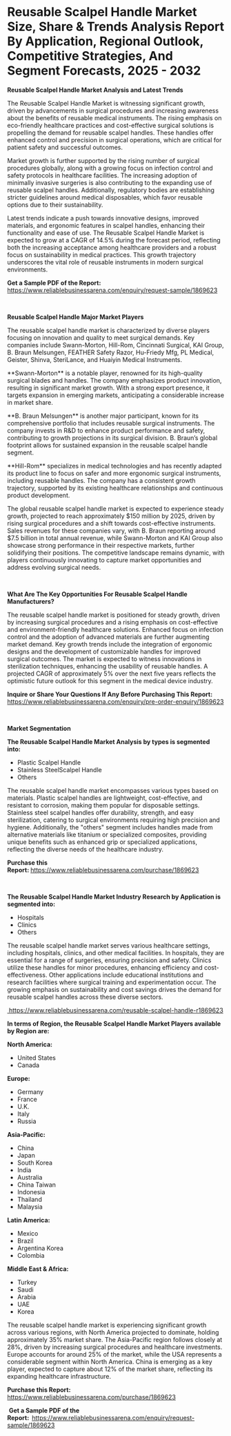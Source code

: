 <p><h1>Reusable Scalpel Handle Market Size, Share & Trends Analysis Report By Application, Regional Outlook, Competitive Strategies, And Segment Forecasts, 2025 - 2032</h1></p><p><strong>Reusable Scalpel Handle Market Analysis and Latest Trends</strong></p>
<p><p>The Reusable Scalpel Handle Market is witnessing significant growth, driven by advancements in surgical procedures and increasing awareness about the benefits of reusable medical instruments. The rising emphasis on eco-friendly healthcare practices and cost-effective surgical solutions is propelling the demand for reusable scalpel handles. These handles offer enhanced control and precision in surgical operations, which are critical for patient safety and successful outcomes.</p><p>Market growth is further supported by the rising number of surgical procedures globally, along with a growing focus on infection control and safety protocols in healthcare facilities. The increasing adoption of minimally invasive surgeries is also contributing to the expanding use of reusable scalpel handles. Additionally, regulatory bodies are establishing stricter guidelines around medical disposables, which favor reusable options due to their sustainability.</p><p>Latest trends indicate a push towards innovative designs, improved materials, and ergonomic features in scalpel handles, enhancing their functionality and ease of use. The Reusable Scalpel Handle Market is expected to grow at a CAGR of 14.5% during the forecast period, reflecting both the increasing acceptance among healthcare providers and a robust focus on sustainability in medical practices. This growth trajectory underscores the vital role of reusable instruments in modern surgical environments.</p></p>
<p><strong>Get a Sample PDF of the Report:&nbsp;</strong> <a href="https://www.reliablebusinessarena.com/enquiry/request-sample/1869623?utm_campaign=3195&utm_medium=2&utm_source=Github&utm_content=ia&utm_term=13042025&utm_id=reusable-scalpel-handle">https://www.reliablebusinessarena.com/enquiry/request-sample/1869623</a></p>
<p>&nbsp;</p>
<p><strong>Reusable Scalpel Handle Major Market Players</strong></p>
<p><p>The reusable scalpel handle market is characterized by diverse players focusing on innovation and quality to meet surgical demands. Key companies include Swann-Morton, Hill-Rom, Cincinnati Surgical, KAI Group, B. Braun Melsungen, FEATHER Safety Razor, Hu-Friedy Mfg, PL Medical, Geister, Shinva, SteriLance, and Huaiyin Medical Instruments.</p><p>**Swann-Morton** is a notable player, renowned for its high-quality surgical blades and handles. The company emphasizes product innovation, resulting in significant market growth. With a strong export presence, it targets expansion in emerging markets, anticipating a considerable increase in market share.</p><p>**B. Braun Melsungen** is another major participant, known for its comprehensive portfolio that includes reusable surgical instruments. The company invests in R&D to enhance product performance and safety, contributing to growth projections in its surgical division. B. Braun’s global footprint allows for sustained expansion in the reusable scalpel handle segment.</p><p>**Hill-Rom** specializes in medical technologies and has recently adapted its product line to focus on safer and more ergonomic surgical instruments, including reusable handles. The company has a consistent growth trajectory, supported by its existing healthcare relationships and continuous product development.</p><p>The global reusable scalpel handle market is expected to experience steady growth, projected to reach approximately $150 million by 2025, driven by rising surgical procedures and a shift towards cost-effective instruments. Sales revenues for these companies vary, with B. Braun reporting around $7.5 billion in total annual revenue, while Swann-Morton and KAI Group also showcase strong performance in their respective markets, further solidifying their positions. The competitive landscape remains dynamic, with players continuously innovating to capture market opportunities and address evolving surgical needs.</p></p>
<p>&nbsp;</p>
<p><strong>What Are The Key Opportunities For Reusable Scalpel Handle Manufacturers?</strong></p>
<p><p>The reusable scalpel handle market is positioned for steady growth, driven by increasing surgical procedures and a rising emphasis on cost-effective and environment-friendly healthcare solutions. Enhanced focus on infection control and the adoption of advanced materials are further augmenting market demand. Key growth trends include the integration of ergonomic designs and the development of customizable handles for improved surgical outcomes. The market is expected to witness innovations in sterilization techniques, enhancing the usability of reusable handles. A projected CAGR of approximately 5% over the next five years reflects the optimistic future outlook for this segment in the medical device industry.</p></p>
<p><strong>Inquire or Share Your Questions If Any Before Purchasing This Report:</strong> <a href="https://www.reliablebusinessarena.com/enquiry/pre-order-enquiry/1869623?utm_campaign=3195&utm_medium=2&utm_source=Github&utm_content=ia&utm_term=13042025&utm_id=reusable-scalpel-handle">https://www.reliablebusinessarena.com/enquiry/pre-order-enquiry/1869623</a></p>
<p>&nbsp;</p>
<p><strong>Market Segmentation</strong></p>
<p><strong>The Reusable Scalpel Handle Market Analysis by types is segmented into:</strong></p>
<p><ul><li>Plastic Scalpel Handle</li><li>Stainless SteelScalpel Handle</li><li>Others</li></ul></p>
<p><p>The reusable scalpel handle market encompasses various types based on materials. Plastic scalpel handles are lightweight, cost-effective, and resistant to corrosion, making them popular for disposable settings. Stainless steel scalpel handles offer durability, strength, and easy sterilization, catering to surgical environments requiring high precision and hygiene. Additionally, the "others" segment includes handles made from alternative materials like titanium or specialized composites, providing unique benefits such as enhanced grip or specialized applications, reflecting the diverse needs of the healthcare industry.</p></p>
<p><strong>Purchase this Report:&nbsp;</strong><a href="https://www.reliablebusinessarena.com/purchase/1869623?utm_campaign=3195&utm_medium=2&utm_source=Github&utm_content=ia&utm_term=13042025&utm_id=reusable-scalpel-handle">https://www.reliablebusinessarena.com/purchase/1869623</a></p>
<p>&nbsp;</p>
<p><strong>The Reusable Scalpel Handle Market Industry Research by Application is segmented into:</strong></p>
<p><ul><li>Hospitals</li><li>Clinics</li><li>Others</li></ul></p>
<p><p>The reusable scalpel handle market serves various healthcare settings, including hospitals, clinics, and other medical facilities. In hospitals, they are essential for a range of surgeries, ensuring precision and safety. Clinics utilize these handles for minor procedures, enhancing efficiency and cost-effectiveness. Other applications include educational institutions and research facilities where surgical training and experimentation occur. The growing emphasis on sustainability and cost savings drives the demand for reusable scalpel handles across these diverse sectors.</p></p>
<p><a href="https://www.reliablebusinessarena.com/reusable-scalpel-handle-r1869623?utm_campaign=3195&utm_medium=2&utm_source=Github&utm_content=ia&utm_term=13042025&utm_id=reusable-scalpel-handle">&nbsp;https://www.reliablebusinessarena.com/reusable-scalpel-handle-r1869623</a></p>
<p><strong>In terms of Region, the Reusable Scalpel Handle Market Players available by Region are:</strong></p>
<p>
    <p> <strong> North America: </strong>
        <ul>
            <li>United States</li>
            <li>Canada</li>
        </ul>
        </p> 
    <p> <strong> Europe: </strong>
        <ul>
            <li>Germany</li>
            <li>France</li>
            <li>U.K.</li>
            <li>Italy</li>
            <li>Russia</li>
        </ul>
        </p> 
    <p> <strong> Asia-Pacific: </strong>
        <ul>
            <li>China</li>
            <li>Japan</li>
            <li>South Korea</li>
            <li>India</li>
            <li>Australia</li>
            <li>China Taiwan</li>
            <li>Indonesia</li>
            <li>Thailand</li>
            <li>Malaysia</li>
        </ul>
        </p> 
    <p> <strong> Latin America: </strong>
        <ul>
            <li>Mexico</li>
            <li>Brazil</li>
            <li>Argentina Korea</li>
            <li>Colombia</li>
        </ul>
        </p> 
    <p> <strong> Middle East & Africa: </strong>
        <ul>
            <li>Turkey</li>
            <li>Saudi</li>
            <li>Arabia</li>
            <li>UAE</li>
            <li>Korea</li>
        </ul>
    </p>
    </p>
<p><p>The reusable scalpel handle market is experiencing significant growth across various regions, with North America projected to dominate, holding approximately 35% market share. The Asia-Pacific region follows closely at 28%, driven by increasing surgical procedures and healthcare investments. Europe accounts for around 25% of the market, while the USA represents a considerable segment within North America. China is emerging as a key player, expected to capture about 12% of the market share, reflecting its expanding healthcare infrastructure.</p></p>
<p><strong>Purchase this Report: </strong><a href="https://www.reliablebusinessarena.com/purchase/1869623?utm_campaign=3195&utm_medium=2&utm_source=Github&utm_content=ia&utm_term=13042025&utm_id=reusable-scalpel-handle">https://www.reliablebusinessarena.com/purchase/1869623</a></p>
<p>&nbsp;<strong>Get a Sample PDF of the Report:&nbsp;&nbsp;</strong><a href="https://www.reliablebusinessarena.com/enquiry/request-sample/1869623?utm_campaign=3195&utm_medium=2&utm_source=Github&utm_content=ia&utm_term=13042025&utm_id=reusable-scalpel-handle">https://www.reliablebusinessarena.com/enquiry/request-sample/1869623</a></p>
<p><strong></strong></p>
<p><p></p><p></p><p></p></p>